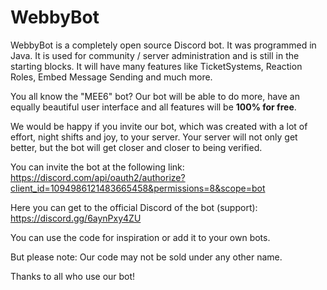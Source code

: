 # WebbyBot
WebbyBot is a completely open source Discord bot.
It was programmed in Java. It is used for community / server administration and is still in the starting blocks. 
It will have many features like TicketSystems, Reaction Roles, Embed Message Sending and much more. 

You all know the "MEE6" bot?
Our bot will be able to do more, have an equally beautiful user interface and all features will be **100% for free**.

We would be happy if you invite our bot, which was created with a lot of effort, night shifts and joy, to your server. 
Your server will not only get better, but the bot will get closer and closer to being verified.

You can invite the bot at the following link:
https://discord.com/api/oauth2/authorize?client_id=1094986121483665458&permissions=8&scope=bot

Here you can get to the official Discord of the bot (support):
https://discord.gg/6aynPxy4ZU

You can use the code for inspiration or add it to your own bots. 

But please note:
Our code may not be sold under any other name.

Thanks to all who use our bot!
